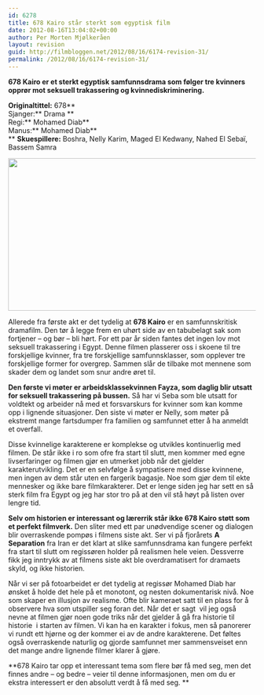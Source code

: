 ```yaml
---
id: 6278
title: 678 Kairo står sterkt som egyptisk film
date: 2012-08-16T13:04:02+00:00
author: Per Morten Mjølkeråen
layout: revision
guid: http://filmbloggen.net/2012/08/16/6174-revision-31/
permalink: /2012/08/16/6174-revision-31/
---
```

**678 Kairo er et sterkt egyptisk samfunnsdrama som følger tre kvinners opprør mot seksuell trakassering og kvinnediskriminering. <!--more-->**

**Originaltittel:** 678**  
Sjanger:** Drama **  
Regi:** Mohamed Diab**  
Manus:** Mohamed Diab**  
** **Skuespillere:** Boshra, Nelly Karim, Maged El Kedwany, Nahed El Sebaï, Bassem Samra

<a href="http://filmbloggen.net/2012/08/16/678-kairo-star-sterkt-som-egyptisk-film/11-002/" rel="attachment wp-att-6178"><img class="alignnone size-large wp-image-6178" src="http://filmbloggen.net/wp-content/uploads//2012/08/11-002-620x310.jpg" alt="" width="620" height="310" /><br /> </a>

Allerede fra første akt er det tydelig at **678 Kairo** er en samfunnskritisk dramafilm. Den tør å legge frem en uhørt side av en tabubelagt sak som fortjener &#8211; og bør &#8211; bli hørt. For ett par år siden fantes det ingen lov mot seksuell trakassering i Egypt. Denne filmen plasserer oss i skoene til tre forskjellige kvinner, fra tre forskjellige samfunnsklasser, som opplever tre forskjellige former for overgrep. Sammen slår de tilbake mot mennene som skader dem og landet som snur andre øret til.

**Den første vi møter er arbeidsklassekvinnen Fayza, som daglig blir utsatt for seksuell trakassering på bussen.** Så har vi Seba som ble utsatt for voldtekt og arbeider nå med et forsvarskurs for kvinner som kan komme opp i lignende situasjoner. Den siste vi møter er Nelly, som møter på ekstremt mange fartsdumper fra familien og samfunnet etter å ha anmeldt et overfall.

Disse kvinnelige karakterene er komplekse og utvikles kontinuerlig med filmen. De står ikke i ro som ofre fra start til slutt, men kommer med egne livserfaringer og filmen gjør en utmerket jobb når det gjelder karakterutvikling. Det er en selvfølge å sympatisere med disse kvinnene, men ingen av dem står uten en fargerik bagasje. Noe som gjør dem til ekte mennesker og ikke bare filmkarakterer. Det er lenge siden jeg har sett en så sterk film fra Egypt og jeg har stor tro på at den vil stå høyt på listen over lengre tid.

**Selv om historien er interessant og lærerrik står ikke 678 Kairo støtt som et perfekt filmverk.** Den sliter med ett par unødvendige scener og dialogen blir overraskende pompøs i filmens siste akt. Ser vi på fjorårets **A Separation** fra Iran er det klart at slike samfunnsdrama kan fungere perfekt fra start til slutt om regissøren holder på realismen hele veien. Dessverre fikk jeg inntrykk av at filmens siste akt ble overdramatisert for dramaets skyld, og ikke historien.

Når vi ser på fotoarbeidet er det tydelig at regissør Mohamed Diab har ønsket å holde det hele på et monotont, og nesten dokumentarisk nivå. Noe som skaper en illusjon av realisme. Ofte blir kameraet satt til en plass for å observere hva som utspiller seg foran det. Når det er sagt  vil jeg også nevne at filmen gjør noen gode triks når det gjelder å gå fra historie til historie  i starten av filmen. Vi kan ha en karakter i fokus, men så panorerer vi rundt ett hjørne og der kommer ei av de andre karakterene. Det føltes også overraskende naturlig og gjorde samfunnet mer sammensveiset enn det mange andre lignende filmer klarer å gjøre.

**678 Kairo tar opp et interessant tema som flere bør få med seg, men det finnes andre &#8211; og bedre &#8211; veier til denne informasjonen, men om du er ekstra interessert er den absolutt verdt å få med seg. **

<div class="video-shortcode">
</div>